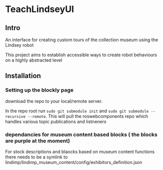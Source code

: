 # TeachLindseyUI
## Intro
An interface for creating custom tours of the collection museum using the Lindsey robot

This project aims to establish accessible ways to create robot behaviours on a highly abstracted level

## Installation
### Setting up the blockly page
download the repo to your local/remote server.

In the repo root run `sudo git submodule init` and `sudo git submodule --recursive --remote`. This will pull the roswebcomponents repo which handles various topic publications and listneners
### dependancies for museum content based blocks ( the blocks are purple at the moment)

For stock descriptions and blaocks based on museum content functions there needs to be a symlink to lindimp/lindimp_museum_content/config/exhibitors_definition.json
